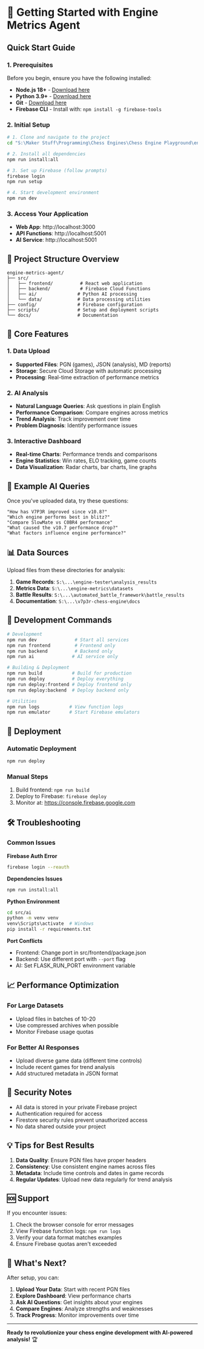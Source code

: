 # 🚀 Getting Started with Engine Metrics Agent

## Quick Start Guide

### 1. Prerequisites

Before you begin, ensure you have the following installed:

- **Node.js 18+** - [Download here](https://nodejs.org/)
- **Python 3.9+** - [Download here](https://python.org/)
- **Git** - [Download here](https://git-scm.com/)
- **Firebase CLI** - Install with: `npm install -g firebase-tools`

### 2. Initial Setup

```bash
# 1. Clone and navigate to the project
cd "S:\Maker Stuff\Programming\Chess Engines\Chess Engine Playground\engine-metrics-agent"

# 2. Install all dependencies
npm run install:all

# 3. Set up Firebase (follow prompts)
firebase login
npm run setup

# 4. Start development environment
npm run dev
```

### 3. Access Your Application

- **Web App**: http://localhost:3000
- **API Functions**: http://localhost:5001
- **AI Service**: http://localhost:5001

## 📁 Project Structure Overview

```
engine-metrics-agent/
├── src/
│   ├── frontend/          # React web application
│   ├── backend/           # Firebase Cloud Functions
│   ├── ai/               # Python AI processing
│   └── data/             # Data processing utilities
├── config/               # Firebase configuration
├── scripts/              # Setup and deployment scripts
└── docs/                 # Documentation
```

## 🎯 Core Features

### 1. Data Upload
- **Supported Files**: PGN (games), JSON (analysis), MD (reports)
- **Storage**: Secure Cloud Storage with automatic processing
- **Processing**: Real-time extraction of performance metrics

### 2. AI Analysis
- **Natural Language Queries**: Ask questions in plain English
- **Performance Comparison**: Compare engines across metrics
- **Trend Analysis**: Track improvement over time
- **Problem Diagnosis**: Identify performance issues

### 3. Interactive Dashboard
- **Real-time Charts**: Performance trends and comparisons
- **Engine Statistics**: Win rates, ELO tracking, game counts
- **Data Visualization**: Radar charts, bar charts, line graphs

## 🤖 Example AI Queries

Once you've uploaded data, try these questions:

```
"How has V7P3R improved since v10.8?"
"Which engine performs best in blitz?"
"Compare SlowMate vs C0BR4 performance"
"What caused the v10.7 performance drop?"
"What factors influence engine performance?"
```

## 📊 Data Sources

Upload files from these directories for analysis:

1. **Game Records**: `S:\...\engine-tester\analysis_results`
2. **Metrics Data**: `S:\...\engine-metrics\datasets`
3. **Battle Results**: `S:\...\automated_battle_framework\battle_results`
4. **Documentation**: `S:\...\v7p3r-chess-engine\docs`

## 🔧 Development Commands

```bash
# Development
npm run dev              # Start all services
npm run frontend         # Frontend only
npm run backend          # Backend only
npm run ai              # AI service only

# Building & Deployment
npm run build           # Build for production
npm run deploy          # Deploy everything
npm run deploy:frontend # Deploy frontend only
npm run deploy:backend  # Deploy backend only

# Utilities
npm run logs           # View function logs
npm run emulator       # Start Firebase emulators
```

## 🚀 Deployment

### Automatic Deployment
```bash
npm run deploy
```

### Manual Steps
1. Build frontend: `npm run build`
2. Deploy to Firebase: `firebase deploy`
3. Monitor at: https://console.firebase.google.com

## 🛠️ Troubleshooting

### Common Issues

**Firebase Auth Error**
```bash
firebase login --reauth
```

**Dependencies Issues**
```bash
npm run install:all
```

**Python Environment**
```bash
cd src/ai
python -m venv venv
venv\Scripts\activate  # Windows
pip install -r requirements.txt
```

**Port Conflicts**
- Frontend: Change port in src/frontend/package.json
- Backend: Use different port with `--port` flag
- AI: Set FLASK_RUN_PORT environment variable

## 📈 Performance Optimization

### For Large Datasets
- Upload files in batches of 10-20
- Use compressed archives when possible
- Monitor Firebase usage quotas

### For Better AI Responses
- Upload diverse game data (different time controls)
- Include recent games for trend analysis
- Add structured metadata in JSON format

## 🔐 Security Notes

- All data is stored in your private Firebase project
- Authentication required for access
- Firestore security rules prevent unauthorized access
- No data shared outside your project

## 💡 Tips for Best Results

1. **Data Quality**: Ensure PGN files have proper headers
2. **Consistency**: Use consistent engine names across files
3. **Metadata**: Include time controls and dates in game records
4. **Regular Updates**: Upload new data regularly for trend analysis

## 🆘 Support

If you encounter issues:

1. Check the browser console for error messages
2. View Firebase function logs: `npm run logs`
3. Verify your data format matches examples
4. Ensure Firebase quotas aren't exceeded

## 🎉 What's Next?

After setup, you can:

1. **Upload Your Data**: Start with recent PGN files
2. **Explore Dashboard**: View performance charts
3. **Ask AI Questions**: Get insights about your engines
4. **Compare Engines**: Analyze strengths and weaknesses
5. **Track Progress**: Monitor improvements over time

---

**Ready to revolutionize your chess engine development with AI-powered analysis!** 🏆
